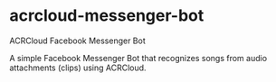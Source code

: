 # acrcloud-messenger-bot
ACRCloud Facebook Messenger Bot

A simple Facebook Messenger Bot that recognizes songs from audio attachments (clips) using ACRCloud.
